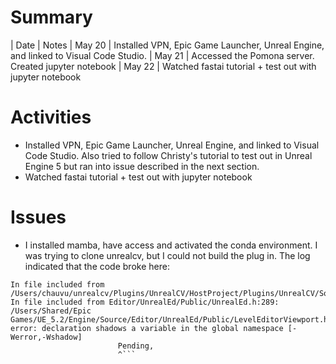 # Summary
| Date   | Notes
| May 20 | Installed VPN, Epic Game Launcher, Unreal Engine, and linked to Visual Code Studio.
| May 21 | Accessed the Pomona server. Created jupyter notebook
| May 22 | Watched fastai tutorial + test out with jupyter notebook

# Activities
* Installed VPN, Epic Game Launcher, Unreal Engine, and linked to Visual Code Studio. Also tried to follow Christy's tutorial to test out in Unreal Engine 5 but ran into issue described in the next section.
* Watched fastai tutorial + test out with jupyter notebook

# Issues
* I installed mamba, have access and activated the conda environment. I was trying to clone unrealcv, but I could not build the plug in. The log indicated that the code broke here:
```/Users/chauvu/unrealcv/Plugins/UnrealCV/HostProject/Plugins/UnrealCV/Intermediate/Build/Mac/arm64/UnrealEditor/Development/UnrealCV/Module.UnrealCV.cpp:24:
In file included from /Users/chauvu/unrealcv/Plugins/UnrealCV/HostProject/Plugins/UnrealCV/Source/UnrealCV/Private/UE4CVServer.cpp:13:
In file included from Editor/UnrealEd/Public/UnrealEd.h:289:
/Users/Shared/Epic Games/UE_5.2/Engine/Source/Editor/UnrealEd/Public/LevelEditorViewport.h:81:4: error: declaration shadows a variable in the global namespace [-Werror,-Wshadow]
                        Pending,
                        ^```
